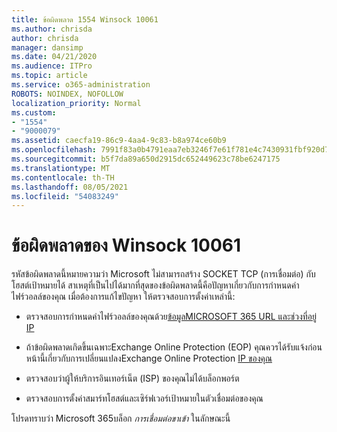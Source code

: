 ```yaml
---
title: ข้อผิดพลาด 1554 Winsock 10061
ms.author: chrisda
author: chrisda
manager: dansimp
ms.date: 04/21/2020
ms.audience: ITPro
ms.topic: article
ms.service: o365-administration
ROBOTS: NOINDEX, NOFOLLOW
localization_priority: Normal
ms.custom:
- "1554"
- "9000079"
ms.assetid: caecfa19-86c9-4aa4-9c83-b8a974ce60b9
ms.openlocfilehash: 7991f83a0b4791eaa7eb3246f7e61f781e4c7430931fbf920d7fd9e44c018d13
ms.sourcegitcommit: b5f7da89a650d2915dc652449623c78be6247175
ms.translationtype: MT
ms.contentlocale: th-TH
ms.lasthandoff: 08/05/2021
ms.locfileid: "54083249"
---
```

# <a name="winsock-error-10061"></a>ข้อผิดพลาดของ Winsock 10061

รหัสข้อผิดพลาดนี้หมายความว่า Microsoft ไม่สามารถสร้าง SOCKET TCP (การเชื่อมต่อ) กับโฮสต์เป้าหมายได้ สาเหตุที่เป็นไปได้มากที่สุดของข้อผิดพลาดนี้คือปัญหาเกี่ยวกับการกําหนดค่าไฟร์วอลล์ของคุณ เมื่อต้องการแก้ไขปัญหา ให้ตรวจสอบการตั้งค่าเหล่านี้:

- ตรวจสอบการกําหนดค่าไฟร์วอลล์ของคุณด้วย[ข้อมูลMICROSOFT 365 URL และช่วงที่อยู่ IP](https://docs.microsoft.com/office365/enterprise/urls-and-ip-address-ranges)

- ถ้าข้อผิดพลาดเกิดขึ้นเฉพาะExchange Online Protection (EOP) คุณควรได้รับแจ้งก่อนหน้านี้เกี่ยวกับการเปลี่ยนแปลงExchange Online Protection [IP ของคุณ](https://docs.microsoft.com/office365/SecurityCompliance/eop/exchange-online-protection-ip-addresses)

- ตรวจสอบว่าผู้ให้บริการอินเทอร์เน็ต (ISP) ของคุณไม่ได้บล็อกพอร์ต

- ตรวจสอบการตั้งค่าสมาร์ทโฮสต์และเซิร์ฟเวอร์เป้าหมายในตัวเชื่อมต่อของคุณ

โปรดทราบว่า Microsoft 365บล็อก *การเชื่อมต่อขาเข้า* ในลักษณะนี้
